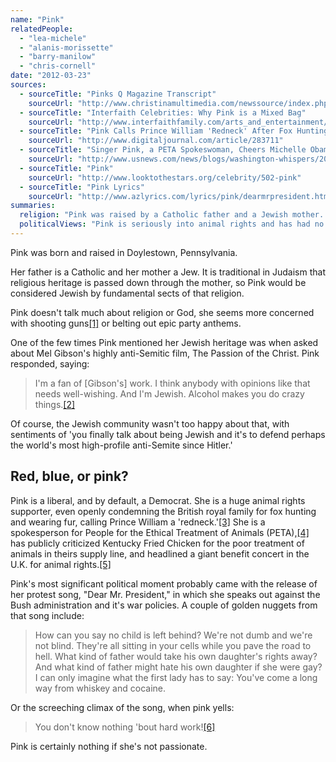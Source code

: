 ```yaml
---
name: "Pink"
relatedPeople:
  - "lea-michele"
  - "alanis-morissette"
  - "barry-manilow"
  - "chris-cornell"
date: "2012-03-23"
sources:
  - sourceTitle: "Pinks Q Magazine Transcript"
    sourceUrl: "http://www.christinamultimedia.com/newssource/index.php?date=2004-03&articleID=4250"
  - sourceTitle: "Interfaith Celebrities: Why Pink is a Mixed Bag"
    sourceUrl: "http://www.interfaithfamily.com/arts_and_entertainment/popular_culture/Interfaith_Celebrities_Why_Pink_is_a_Mixed_Bag.shtml"
  - sourceTitle: "Pink Calls Prince William 'Redneck' After Fox Hunting Letter"
    sourceUrl: "http://www.digitaljournal.com/article/283711"
  - sourceTitle: "Singer Pink, a PETA Spokeswoman, Cheers Michelle Obama"
    sourceUrl: "http://www.usnews.com/news/blogs/washington-whispers/2009/09/29/singer-pink-a-peta-spokeswoman-cheers-michelle-obama"
  - sourceTitle: "Pink"
    sourceUrl: "http://www.looktothestars.org/celebrity/502-pink"
  - sourceTitle: "Pink Lyrics"
    sourceUrl: "http://www.azlyrics.com/lyrics/pink/dearmrpresident.html"
summaries:
  religion: "Pink was raised by a Catholic father and a Jewish mother. She seems to identify more with her Jewish background."
  politicalViews: "Pink is seriously into animal rights and has had no qualms about criticizing those in power including the British royal family and President George W. Bush."
---
```


Pink was born and raised in Doylestown, Pennsylvania.

Her father is a Catholic and her mother a Jew. It is traditional in Judaism that religious heritage is passed down through the mother, so Pink would be considered Jewish by fundamental sects of that religion.

Pink doesn't talk much about religion or God, she seems more concerned with shooting guns<a class="source-citation" href="#http%3A%2F%2Fwww.christinamultimedia.com%2Fnewssource%2Findex.php%3Fdate%3D2004-03%26articleID%3D4250" title="Pinks Q Magazine Transcript">[1]</a> or belting out epic party anthems.

One of the few times Pink mentioned her Jewish heritage was when asked about Mel Gibson's highly anti-Semitic film, The Passion of the Christ. Pink responded, saying:

>I'm a fan of [Gibson's] work. I think anybody with opinions like that needs well-wishing. And I'm Jewish. Alcohol makes you do crazy things.<a class="source-citation" href="#http%3A%2F%2Fwww.interfaithfamily.com%2Farts_and_entertainment%2Fpopular_culture%2FInterfaith_Celebrities_Why_Pink_is_a_Mixed_Bag.shtml" title="Interfaith Celebrities: Why Pink is a Mixed Bag">[2]</a>

Of course, the Jewish community wasn't too happy about that, with sentiments of 'you finally talk about being Jewish and it's to defend perhaps the world's most high-profile anti-Semite since Hitler.'


## Red, blue, or pink?

Pink is a liberal, and by default, a Democrat. She is a huge animal rights supporter, even openly condemning the British royal family for fox hunting and wearing fur, calling Prince William a 'redneck.'<a class="source-citation" href="#http%3A%2F%2Fwww.digitaljournal.com%2Farticle%2F283711" title="Pink Calls Prince William &apos;Redneck&apos; After Fox Hunting Letter">[3]</a> She is a spokesperson for People for the Ethical Treatment of Animals (PETA),<a class="source-citation" href="#http%3A%2F%2Fwww.usnews.com%2Fnews%2Fblogs%2Fwashington-whispers%2F2009%2F09%2F29%2Fsinger-pink-a-peta-spokeswoman-cheers-michelle-obama" title="Singer Pink, a PETA Spokeswoman, Cheers Michelle Obama">[4]</a> has publicly criticized Kentucky Fried Chicken for the poor treatment of animals in theirs supply line, and headlined a giant benefit concert in the U.K. for animal rights.<a class="source-citation" href="#http%3A%2F%2Fwww.looktothestars.org%2Fcelebrity%2F502-pink" title="Pink">[5]</a>

Pink's most significant political moment probably came with the release of her protest song, "Dear Mr. President," in which she speaks out against the Bush administration and it's war policies. A couple of golden nuggets from that song include:

>How can you say no child is left behind? We're not dumb and we're not blind. They're all sitting in your cells while you pave the road to hell. What kind of father would take his own daughter's rights away? And what kind of father might hate his own daughter if she were gay? I can only imagine what the first lady has to say: You've come a long way from whiskey and cocaine.

Or the screeching climax of the song, when pink yells:

>You don't know nothing 'bout hard work!<a class="source-citation" href="#http%3A%2F%2Fwww.azlyrics.com%2Flyrics%2Fpink%2Fdearmrpresident.html" title="Pink Lyrics">[6]</a>

Pink is certainly nothing if she's not passionate.